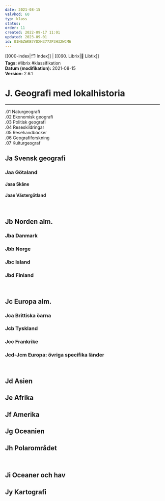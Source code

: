 ```yaml
---
date: 2021-08-15
valvkod: 60
typ: klass
status: 
order: 11
created: 2022-09-17 11:01
updated: 2023-09-01
id: 01H6ZWKB7YDXH377ZP3H32WCM6
---
```


[[000-index|🗂 Index]] | [[060. Librix|📇 Libtix]]
<br>**Tags:** #librix #klassifikation
<br>**Datum (modifikation):** 2021-08-15
<br>**Version:** 2.6.1

# J. Geografi med lokalhistoria

---

.01 Naturgeografi<br>
.02 Ekonomisk geografi<br>
.03 Politisk geografi<br>
.04 Reseskildringar<br>
.05 Resehandböcker<br>
.06 Geografiforskning<br>
.07 Kulturgeograf<br>

## Ja Svensk geografi
### Jaa Götaland
#### Jaaa Skåne
#### Jaae Västergötland
<br>

## Jb Norden alm.
### Jba Danmark
### Jbb Norge
### Jbc Island
### Jbd Finland
<br>

## Jc Europa alm.
### Jca Brittiska öarna
### Jcb Tyskland
### Jcc Frankrike
### Jcd-Jcm Europa: övriga specifika länder
<br>

## Jd Asien
## Je Afrika
## Jf Amerika
## Jg Oceanien
## Jh Polarområdet
<br>

## Ji Oceaner och hav
## Jy Kartografi

